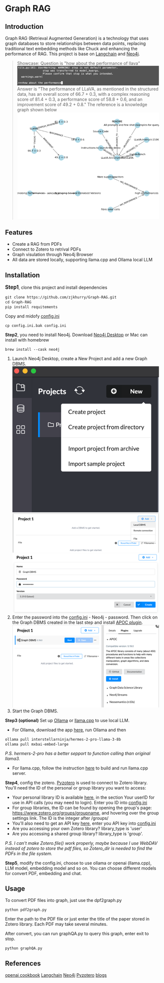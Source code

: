 # Graph RAG

## Introduction

 Graph  RAG (Retrieval Augmented Generation) is a technology that uses graph databases to store relationships between data points, replacing traditional text embedding methods like Chuck and enhancing the performance of RAG. This project is base on [Langchain](https://github.com/langchain-ai/langchain/tree/master) and [Neo4j](https://github.com/neo4j/neo4j?tab=readme-ov-file).

> Showcase:
Question is "how about the performance of llava"
![gif](res/5.gif)
Answer is "The performance of LLaVA, as mentioned in the structured data, has an overall score of 66.7 + 0.3, with a complex reasoning score of 81.4 + 0.3, a performance score of 58.8 + 0.6, and an improvement score of 49.2 + 0.8."
The reference is a knowledge graph shown below
![kg](res/graph.png)

## Features

- Create a RAG from PDFs
- Connect to Zotero to retrival PDFs
- Graph visulation through Neo4j Browser
- All data are stored locally, supporting llama.cpp and Ollama local LLM

## Installation

<big>**Step1**</big>, clone this project and install dependencies
 ```
 git clone https://github.com/zjkhurry/Graph-RAG.git
 cd Graph-RAG
 pip install requitements
 ```
 Copy and midofy [config.ini](./config.ini)
 ```
 cp config.ini.bak config.ini
 ```

 **Step2**, you need to install Neo4j. Download [Neo4j Desktop](https://neo4j.com/download/) or Mac can install with homebrew
 ```
 brew install --cask neo4j
 ```
 1. Launch Neo4j Desktop, create a New Project and add a new Graph DBMS.
 ![avatar](res/1.png) ![avatar](res/2.png) ![avatar](res/3.png)
 1. Enter the password into the [config.ini](./config.ini) - Neo4j - password. Then click on the Graph DBMS created in the last step and install [APOC plugin](https://github.com/neo4j/apoc).
 ![avatar](res/4.png)
 1. Start the Graph DBMS.

 **Step3 (optional)** Set up [Ollama](https://ollama.com) or [llama.cpp](https://github.com/ggerganov/llama.cpp) to use local LLM.
 - For Ollama, download the app [here](https://ollama.com), run Ollama and then
 ```
 ollama pull interstellarninja/hermes-2-pro-llama-3-8b
 ollama pull mxbai-embed-large
 ```
 *P.S. hermers-2-pro has a better sepport to function calling than original llama3.*
 - For llama.cpp, follow the instruction [here](https://github.com/ggerganov/llama.cpp) to build and run llama.cpp server.

 **Step4**, config the zotero. [Pyzotero](https://github.com/urschrei/pyzotero) is used to connect to Zotero library. You'll need the ID of the personal or group library you want to access:
 - Your personal library ID is available [here](https://www.zotero.org/settings/keys), in the section Your userID for use in API calls (you may need to login). Enter you ID into [config.ini](./config.ini)
 - For group libraries, the ID can be found by opening the group's page: https://www.zotero.org/groups/groupname, and hovering over the group settings link. The ID is the integer after /groups/
 - You'll also need to get an API key [here](https://www.zotero.org/settings/keys/new), enter you API key into [config.ini](./config.ini)
 - Are you accessing your own Zotero library? library_type is 'user'
 - Are you accessing a shared group library? library_type is 'group'.

 *P.S. I can't make Zotero.file() work properly, maybe because I use WebDAV instead of zotero to store the pdf files, so Zotero_dir is needed to find the PDFs in the file system.* 

 **Step5**, modify the config.ini, choose to use ollama or openai (llama.cpp), LLM model, embedding model and so on. You can choose different models for convert PDF, embedding and chat.

 ## Usage
 To convert PDF files into graph, just use the dpf2graph.py
 ```
 python pdf2graph.py
 ```
 Enter the path to the PDF file or just enter the title of the paper stored in Zotero library. Each PDF may take several minutes.

 After convert, you can run graphQA.py to query this graph, enter exit to stop.
 ```
 python graphQA.py
 ```

 ## References
 [openai cookbook](https://github.com/openai/openai-cookbook/blob/main/examples/RAG_with_graph_db.ipynb)
 [Langchain](https://github.com/langchain-ai/langchain/tree/master)
 [Neo4j](https://github.com/neo4j/neo4j?tab=readme-ov-file)
 [Pyzotero](https://github.com/urschrei/pyzotero)
 [blogs](https://github.com/tomasonjo/blogs/blob/master/llm/enhancing_rag_with_graph.ipynb?ref=blog.langchain.dev)